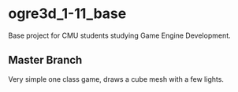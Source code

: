 # ogre3d_1-11_base

Base project for CMU students studying Game Engine Development.

## Master Branch

Very simple one class game, draws a cube mesh with a few lights. 
